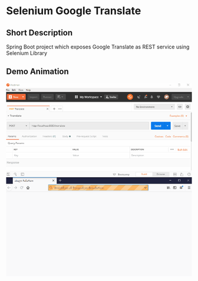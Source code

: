 # Selenium Google Translate

## Short Description
Spring Boot project which exposes Google Translate as REST service using Selenium Library

## Demo Animation
![GitHub Logo](demo.gif)

